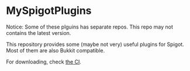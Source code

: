 MySpigotPlugins
===============

Notice: Some of these plguins has separate repos. This repo may 
not contains the latest version.

This repository provides some (maybe not very) useful plugins for Spigot.
Most of them are also Bukkit compatible.

For downloading, check [the CI](https://jenkins.dsstudio.tech/job/MySpigotPlugins/).

